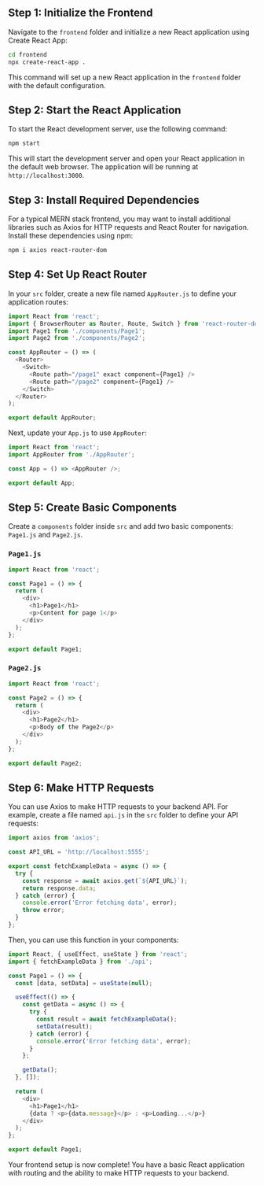 ## Step 1: Initialize the Frontend

Navigate to the `frontend` folder and initialize a new React application using Create React App:

```sh
cd frontend
npx create-react-app .
```

This command will set up a new React application in the `frontend` folder with the default configuration.

## Step 2: Start the React Application

To start the React development server, use the following command:

```sh
npm start
```

This will start the development server and open your React application in the default web browser. The application will be running at `http://localhost:3000`.

## Step 3: Install Required Dependencies

For a typical MERN stack frontend, you may want to install additional libraries such as Axios for HTTP requests and React Router for navigation. Install these dependencies using npm:

```sh
npm i axios react-router-dom
```

## Step 4: Set Up React Router

In your `src` folder, create a new file named `AppRouter.js` to define your application routes:

```js
import React from 'react';
import { BrowserRouter as Router, Route, Switch } from 'react-router-dom';
import Page1 from './components/Page1';
import Page2 from './components/Page2';

const AppRouter = () => (
  <Router>
    <Switch>
      <Route path="/page1" exact component={Page1} />
      <Route path="/page2" component={Page1} />
    </Switch>
  </Router>
);

export default AppRouter;
```

Next, update your `App.js` to use `AppRouter`:

```js
import React from 'react';
import AppRouter from './AppRouter';

const App = () => <AppRouter />;

export default App;
```

## Step 5: Create Basic Components

Create a `components` folder inside `src` and add two basic components: `Page1.js` and `Page2.js`.

### `Page1.js`

```js
import React from 'react';

const Page1 = () => {
  return (
    <div>
      <h1>Page1</h1>
      <p>Content for page 1</p>
    </div>
  );
};

export default Page1;
```

### `Page2.js`

```js
import React from 'react';

const Page2 = () => {
  return (
    <div>
      <h1>Page2</h1>
      <p>Body of the Page2</p>
    </div>
  );
};

export default Page2;
```

## Step 6: Make HTTP Requests

You can use Axios to make HTTP requests to your backend API. For example, create a file named `api.js` in the `src` folder to define your API requests:

```js
import axios from 'axios';

const API_URL = 'http://localhost:5555';

export const fetchExampleData = async () => {
  try {
    const response = await axios.get(`${API_URL}`);
    return response.data;
  } catch (error) {
    console.error('Error fetching data', error);
    throw error;
  }
};
```

Then, you can use this function in your components:

```js
import React, { useEffect, useState } from 'react';
import { fetchExampleData } from './api';

const Page1 = () => {
  const [data, setData] = useState(null);

  useEffect(() => {
    const getData = async () => {
      try {
        const result = await fetchExampleData();
        setData(result);
      } catch (error) {
        console.error('Error fetching data', error);
      }
    };

    getData();
  }, []);

  return (
    <div>
      <h1>Page1</h1>
      {data ? <p>{data.message}</p> : <p>Loading...</p>}
    </div>
  );
};

export default Page1;
```

Your frontend setup is now complete! You have a basic React application with routing and the ability to make HTTP requests to your backend.